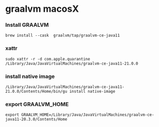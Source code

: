 # graalvm macosX

### Install GRAALVM
```
brew install --cask  graalvm/tap/graalvm-ce-java11
```
### xattr
```
sudo xattr -r -d com.apple.quarantine /Library/Java/JavaVirtualMachines/graalvm-ce-java11-21.0.0
```
### install native image
```
/Library/Java/JavaVirtualMachines/graalvm-ce-java11-21.0.0/Contents/Home/bin/gu install native-image
```
### export GRAALVM_HOME
```
export GRAALVM_HOME=/Library/Java/JavaVirtualMachines/graalvm-ce-java11-20.3.0/Contents/Home
```
